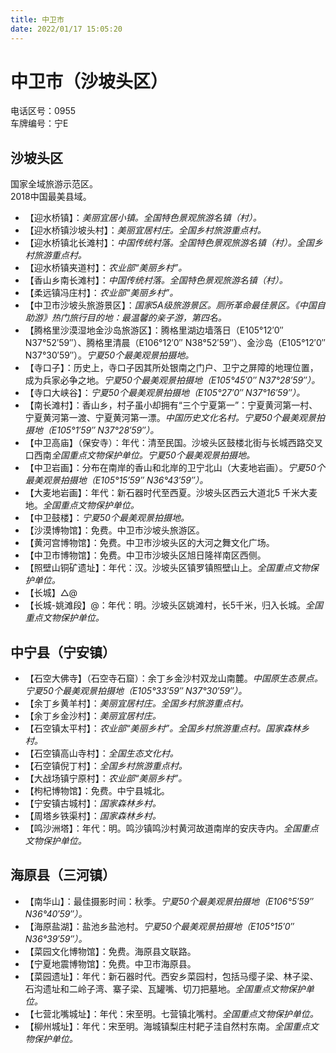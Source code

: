 ```yaml
---
title: 中卫市  
date: 2022/01/17 15:05:20  
---
```

  
# 中卫市（沙坡头区）  
电话区号：0955  
车牌编号：宁E  

## 沙坡头区  
国家全域旅游示范区。  
2018中国最美县域。  
* 【迎水桥镇】：*美丽宜居小镇。全国特色景观旅游名镇（村）。*  
* 【迎水桥镇沙坡头村】：*美丽宜居村庄。全国乡村旅游重点村。*  
* 【迎水桥镇北长滩村】：*中国传统村落。全国特色景观旅游名镇（村）。全国乡村旅游重点村。*  
* 【迎水桥镇夹道村】：*农业部“美丽乡村”。*  
* 【香山乡南长滩村】：*中国传统村落。全国特色景观旅游名镇（村）。*  
* 【柔远镇冯庄村】：*农业部“美丽乡村”。*  
* 【中卫市沙坡头旅游景区】：*国家5A级旅游景区。厕所革命最佳景区。《中国自助游》热门旅行目的地：最温馨的亲子游，第四名。*  
* 【腾格里沙漠湿地金沙岛旅游区】：腾格里湖边墙落日（E105°12′0″  N37°52′59″）、腾格里清晨（E106°12′0″  N38°52′59″）、金沙岛（E105°12′0″  N37°30′59″）。*宁夏50个最美观景拍摄地。*  
* 【寺口子】：历史上，寺口子因其所处银南之门户、卫宁之屏障的地理位置，成为兵家必争之地。*宁夏50个最美观景拍摄地（E105°45′0″  N37°28′59″）。*  
* 【寺口大峡谷】：*宁夏50个最美观景拍摄地（E105°27′0″  N37°16′59″）。*  
* 【南长滩村】：香山乡，村子虽小却拥有“三个宁夏第一”：宁夏黄河第一村、宁夏黄河第一渡、宁夏黄河第一漂。*中国历史文化名村。宁夏50个最美观景拍摄地（E105°1′59″  N37°28′59″）。*  
* 【中卫高庙】（保安寺）：年代：清至民国。沙坡头区鼓楼北街与长城西路交叉口西南*全国重点文物保护单位。宁夏50个最美观景拍摄地。*  
* 【中卫岩画】：分布在南岸的香山和北岸的卫宁北山（大麦地岩画）。*宁夏50个最美观景拍摄地（E105°15′59″  N36°43′59″）。*  
* 【大麦地岩画】：年代：新石器时代至西夏。沙坡头区西云大道北5 千米大麦地。*全国重点文物保护单位。*  
* 【中卫鼓楼】：*宁夏50个最美观景拍摄地。*  
* 【沙漠博物馆】：免费。中卫市沙坡头旅游区。  
* 【黄河宫博物馆】：免费。中卫市沙坡头区的大河之舞文化广场。  
* 【中卫市博物馆】：免费。中卫市沙坡头区旭日隆祥南区西侧。  
* 【照壁山铜矿遗址】：年代：汉。沙坡头区镇罗镇照壁山上。*全国重点文物保护单位。*  
* 【长城】△@  
* 【长城-姚滩段】@：年代：明。沙坡头区姚滩村，长5千米，归入长城。*全国重点文物保护单位。*  

## 中宁县（宁安镇）  
* 【石空大佛寺】（石空寺石窟）：余丁乡金沙村双龙山南麓。*中国原生态景点。宁夏50个最美观景拍摄地（E105°33′59″  N37°30′59″）。*  
* 【余丁乡黄羊村】：*美丽宜居村庄。全国乡村旅游重点村。*  
* 【余丁乡金沙村】：*美丽宜居村庄。*  
* 【石空镇太平村】：*农业部“美丽乡村”。全国乡村旅游重点村。国家森林乡村。*  
* 【石空镇高山寺村】：*全国生态文化村。*  
* 【石空镇倪丁村】：*全国乡村旅游重点村。*  
* 【大战场镇宁原村】：*农业部“美丽乡村”。*  
* 【枸杞博物馆】：免费。中宁县城北。  
* 【宁安镇古城村】：*国家森林乡村。*  
* 【周塔乡铁渠村】：*国家森林乡村。*  
* 【鸣沙洲塔】：年代：明。鸣沙镇鸣沙村黄河故道南岸的安庆寺内。*全国重点文物保护单位。*  

## 海原县（三河镇）  
* 【南华山】：最佳摄影时间：秋季。*宁夏50个最美观景拍摄地（E106°5′59″  N36°40′59″）。*  
* 【海原盐湖】：盐池乡盐池村。*宁夏50个最美观景拍摄地（E105°15′0″  N36°39′59″）。*  
* 【菜园文化博物馆】：免费。海原县文联路。  
* 【宁夏地震博物馆】：免费。中卫市海原县。  
* 【菜园遗址】：年代：新石器时代。西安乡菜园村，包括马缨子梁、林子梁、石沟遗址和二岭子湾、寨子梁、瓦罐嘴、切刀把墓地。*全国重点文物保护单位。*  
* 【七营北嘴城址】：年代：宋至明。七营镇北嘴村。*全国重点文物保护单位。*  
* 【柳州城址】：年代：宋至明。海城镇梨庄村耙子洼自然村东南。*全国重点文物保护单位。*  
